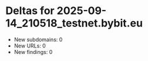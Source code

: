# Deltas for 2025-09-14_210518_testnet.bybit.eu
- New subdomains: 0
- New URLs: 0
- New findings: 0
